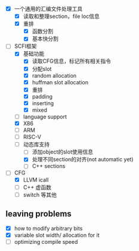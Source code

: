 + [x] 一个通用的汇编文件处理工具
  + [x] 读取和整理section，file loc信息
  + [x] 重排
    + [x] 函数分割
    + [x] 基本快分割
+ [ ] SCFI框架
  + [x] 基础功能
    + [x]  读取CFG信息，标记所有相关指令
    + [x]  分配slot
      + [x] random allocation
      + [x] huffman slot allocation
    + [x]  重排
      + [x]  padding
      + [x]  inserting
      + [x]  mixed
  + [ ]  language support
    + [x]  X86
    + [ ]  ARM
    + [ ]  RISC-V
  + [ ] 动态库支持
    + [ ] 添加object的slot使用信息
    + [x] 处理不同section的对齐(not automatic yet)
    + [ ] C++ sections
+ [ ] CFG
  + [x] LLVM icall
  + [ ] C++ 虚函数
  + [ ] switch 等其他

## leaving problems

+ [x] how to modify arbitrary bits
+ [x] variable slot width/ allocation for it
+ [ ] optimizing compile speed